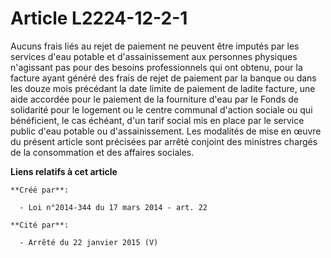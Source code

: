 # Article L2224-12-2-1

Aucuns frais liés au rejet de paiement ne peuvent être imputés par les services d'eau potable et d'assainissement aux
personnes physiques n'agissant pas pour des besoins professionnels qui ont obtenu, pour la facture ayant généré des frais de
rejet de paiement par la banque ou dans les douze mois précédant la date limite de paiement de ladite facture, une aide
accordée pour le paiement de la fourniture d'eau par le Fonds de solidarité pour le logement ou le centre communal d'action
sociale ou qui bénéficient, le cas échéant, d'un tarif social mis en place par le service public d'eau potable ou
d'assainissement. Les modalités de mise en œuvre du présent article sont précisées par arrêté conjoint des ministres chargés
de la consommation et des affaires sociales.

**Liens relatifs à cet article**

	**Créé par**:

	  - Loi n°2014-344 du 17 mars 2014 - art. 22

	**Cité par**:

	  - Arrêté du 22 janvier 2015 (V)
